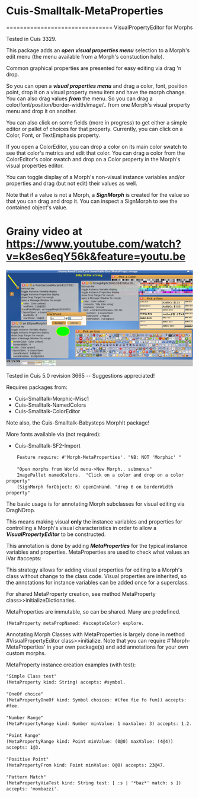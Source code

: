 # Cuis-Smalltalk-MetaProperties
===============================
VisualPropertyEditor for Morphs

Tested in Cuis 3329.

This package adds an ***open visual properties menu*** selection to a Morph's edit menu (the menu available from a Morph's constuction halo).

Common graphical properties are presented for easy editing via drag 'n drop.

So you can open a ___visual properties menu___ and drag a color, font, position point, drop it on a visual property menu item and have the morph change.  You can also drag values ___from___ the menu.  So you can drag a color/font/position/border-width/image/.. from one Morph's visual property menu and drop it on another.

You can also click on some fields (more in progress) to get either a simple editor or pallet of choices for that property.  Currently, you can click on a Color, Font, or TextEmphasis property.

If you open a ColorEditor, you can drop a color on its main color swatch to see that color's metrics and edit that color.  You can drag a color from the ColorEditor's color swatch and drop on a Color property in the Morph's visual properties editor.

You can toggle display of a Morph's non-visual instance variables and/or properties and drag (but not edit) their values as well.

Note that if a value is not a Morph, a ***SignMorph*** is created for the value so that you can drag and drop it.  You can inspect a SignMorph to see the contained object's value.

# Grainy video at https://www.youtube.com/watch?v=k8es6eqY56k&feature=youtu.be

![VisualPropertyEditor via MetaProperties](VisualPropertiesEditor.png)

Tested in Cuis 5.0 revision 3665 -- Suggestions appreciated!

Requires packages from:
-  Cuis-Smalltalk-Morphic-Misc1
-  Cuis-Smalltalk-NamedColors
-  Cuis-Smalltalk-ColorEditor

Note also, the Cuis-Smalltalk-Babysteps MorphIt package!

More fonts available via (not required):
-  Cuis-Smalltalk-SF2-Import

````Smalltalk
	Feature require: #'Morph-MetaProperties'. "NB: NOT 'Morphic' "

	"Open morphs from World menu->New Morph.. submenus"
	ImagePallet namedColors.  "Click on a color and drop on a color property"
	(SignMorph forObject: 6) openInHand. "drop 6 on borderWidth property"
````

The basic usage is for annotating Morph subclasses for visual editing via DragNDrop.

This means making visual __only__ the instance variables and properties for controlling a Morph's visual characteristics in order to allow a ***VisualPropertyEditor*** to be constructed. 

This annotation is done by adding ***MetaProperties*** for the typical instance variables and properties.  MetaProperties are used to check what values an iVar #accepts:

This strategy allows for adding visual properties for editing to a Morph's class without change to the class code.  Visual properties are inherited, so the annotations for instance variables can be added once for a superclass.

For shared MetaProperty creation, see method MetaProperty class>>initializeDictionaries.

MetaProperties are immutable, so can be shared.  Many are predefined.  
````Smalltalk
(MetaProperty metaPropNamed: #acceptsColor) explore.
````

Annotating Morph Classes with MetaProperties is largely done in method #VisualPropertyEditor class>>initialize.  Note that you can require #'Morph-MetaProperties' in your own package(s) and add annotations for your own custom morphs.

MetaProperty instance creation examples (with test):
````Smalltalk
"Simple Class test"
(MetaProperty kind: String) accepts: #symbol.

"OneOf choice"
(MetaPropertyOneOf kind: Symbol choices: #(fee fie fo fum)) accepts: #fee.

"Number Range"
(MetaPropertyRange kind: Number minValue: 1 maxValue: 3) accepts: 1.2.

"Point Range"
(MetaPropertyRange kind: Point minValue: (0@0) maxValue: (4@4)) accepts: 1@3.

"Positive Point"
(MetaPropertyFrom kind: Point minValue: 0@0) accepts: 23@47.

"Pattern Match"
(MetaPropertyViaTest kind: String test: [ :s | '*baz*' match: s ]) accepts: 'mombazzi'.

````
